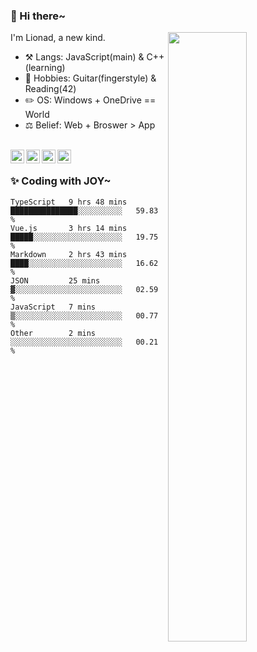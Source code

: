 ### 👋 Hi there~

[<img align="right" width="50%" src="https://github-readme-stats.vercel.app/api?username=Lionad-Morotar&show_icons=true">](https://metrics.lecoq.io/Lionad-Morotar?template=classic)

I'm Lionad, a new kind.

- ⚒️ Langs: JavaScript(main) & C++(learning)
- 🎨 Hobbies: Guitar(fingerstyle) & Reading(42)
- ✏️ OS: Windows + OneDrive == World
- ⚖️ Belief: Web + Broswer > App

<br />

<a href="https://www.lionad.art">
  <img align="left" alt="lionad-art" width="22px" src="https://cdn.jsdelivr.net/npm/simple-icons@3.1.0/icons/wordpress.svg" />
</a>
<a href="#1806234223">
  <img align="left" alt="1806234223" width="22px" src="https://cdn.jsdelivr.net/npm/simple-icons@3.1.0/icons/tencentqq.svg" />
</a>
<a href="https://www.zhihu.com/people/Lionad">
  <img align="left" alt="132yse" width="22px" src="https://cdn.jsdelivr.net/npm/simple-icons@3.1.0/icons/zhihu.svg" />
</a>
<a href="https://github.com/Lionad-Morotar">
  <img align="left" alt="yisar" width="22px" src="https://cdn.jsdelivr.net/npm/simple-icons@3.1.0/icons/github.svg" />
</a>

<br />

### ✨ Coding with JOY~

<!--START_SECTION:waka-->

```text
TypeScript   9 hrs 48 mins   ███████████████░░░░░░░░░░   59.83 %
Vue.js       3 hrs 14 mins   █████░░░░░░░░░░░░░░░░░░░░   19.75 %
Markdown     2 hrs 43 mins   ████░░░░░░░░░░░░░░░░░░░░░   16.62 %
JSON         25 mins         ▓░░░░░░░░░░░░░░░░░░░░░░░░   02.59 %
JavaScript   7 mins          ▒░░░░░░░░░░░░░░░░░░░░░░░░   00.77 %
Other        2 mins          ░░░░░░░░░░░░░░░░░░░░░░░░░   00.21 %
```

<!--END_SECTION:waka-->

